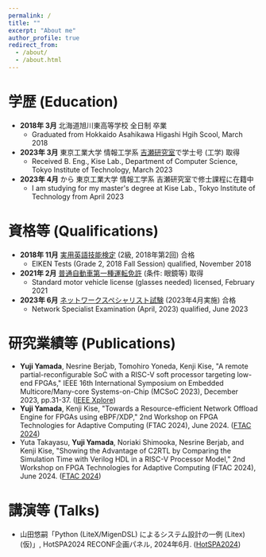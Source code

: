 ```yaml
---
permalink: /
title: ""
excerpt: "About me"
author_profile: true
redirect_from: 
  - /about/
  - /about.html
---
```


学歴 (Education)
======
* **2018年 3月** 北海道旭川東高等学校 全日制 卒業
  * Graduated from Hokkaido Asahikawa Higashi Hgih Scool, March 2018
* **2023年 3月** 東京工業大学 情報工学系 [吉瀬研究室](https://www.arch.cs.titech.ac.jp/)で学士号 (工学) 取得
  * Received B. Eng., Kise Lab., Department of Computer Science, Tokyo Institute of Technology, March 2023
* **2023年 4月** から 東京工業大学 情報工学系 吉瀬研究室で修士課程に在籍中
  * I am studying for my master's degree at Kise Lab., Tokyo Institute of Technology from April 2023

資格等 (Qualifications)
======
* **2018年 11月** [実用英語技能検定](https://www.eiken.or.jp/) (2級, 2018年第2回) 合格
  * EIKEN Tests (Grade 2, 2018 Fall Session) qualified, November 2018
* **2021年 2月** [普通自動車第一種運転免許](https://www.npa.go.jp/bureau/traffic/menkyo/index.html) (条件: 眼鏡等) 取得
  * Standard motor vehicle license (glasses needed) licensed, February 2021
* **2023年 6月** [ネットワークスペシャリスト試験](https://www.ipa.go.jp/shiken/kubun/nw.html) (2023年4月実施) 合格
  * Network Specialist Examination (April, 2023) qualified, June 2023

研究業績等 (Publications)
======
* **Yuji Yamada**, Nesrine Berjab, Tomohiro Yoneda, Kenji Kise, "A remote partial-reconfigurable SoC with a RISC-V soft processor targeting low-end FPGAs," IEEE 16th International Symposium on Embedded Multicore/Many-core Systems-on-Chip (MCSoC 2023), December 2023, pp.31-37. ([IEEE Xplore](https://ieeexplore.ieee.org/abstract/document/10387925))
* **Yuji Yamada**, Kenji Kise, "Towards a Resource-efficient Network Offload Engine for FPGAs using eBPF/XDP," 2nd Workshop on FPGA Technologies for Adaptive Computing (FTAC 2024), June 2024. ([FTAC 2024](https://aitech.ac.jp/~dslab/ftac2024/))
*  Yuta Takayasu, **Yuji Yamada**, Noriaki Shimooka, Nesrine Berjab, and Kenji Kise, "Showing the Advantage of C2RTL by Comparing the Simulation Time with Verilog HDL in a RISC-V Processor Model," 2nd Workshop on FPGA Technologies for Adaptive Computing (FTAC 2024), June 2024. ([FTAC 2024](https://aitech.ac.jp/~dslab/ftac2024/))

講演等 (Talks)
======
* 山田悠嗣「Python (LiteX/MigenDSL) によるシステム設計の一例 (Litex) (仮)」, HotSPA2024 RECONF企画パネル, 2024年6月. ([HotSPA2024](https://ken.ieice.org/ken/paper/20240611Vcdg/))

